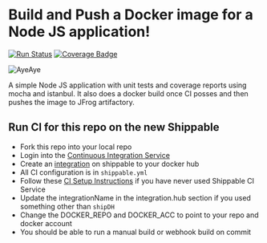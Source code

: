 # Build and Push a Docker image for a Node JS application!

[![Run Status](https://api.shippable.com/projects/5ac6a85f54f7fe070052d7ef/badge?branch=master)](https://app.shippable.com/github/devops-recipes/node_app_jfog) [![Coverage Badge](https://api.shippable.com/projects/5ac6a85f54f7fe070052d7ef/coverageBadge?branch=master)](https://app.shippable.com/github/devops-recipes/node_app_jfog)

![AyeAye](https://github.com/devops-recipes/push-docker-hub/blob/master/public/resources/images/captain.png)

A simple Node JS application with unit tests and coverage reports using mocha
and istanbul. It also does a docker build once CI posses and then pushes the image
to JFrog artifactory.

## Run CI for this repo on the new Shippable
* Fork this repo into your local repo
* Login into the [Continuous Integration Service](wwww.shippable.com)
* Create an [integration](http://docs.shippable.com/platform/integration/jfrog-artifactoryKey/#jfrog-artifactory-integration) on shippable to your docker hub
* All CI configuration is in `shippable.yml`
* Follow these [CI Setup Instructions](http://docs.shippable.com/ci/runFirstBuild/) if you have never used Shippable CI Service
* Update the integrationName in the integration.hub section if you used something other than `shipDH`
* Change the DOCKER_REPO and DOCKER_ACC to point to your repo and docker account
* You should be able to run a manual build or webhook build on commit
